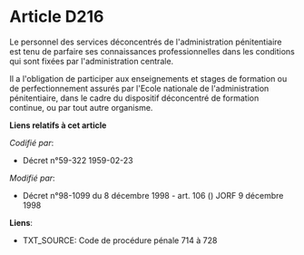 # Article D216

Le personnel des services déconcentrés de l'administration pénitentiaire est tenu de parfaire ses connaissances
professionnelles dans les conditions qui sont fixées par l'administration centrale.

Il a l'obligation de participer aux enseignements et stages de formation ou de perfectionnement assurés par l'Ecole nationale
de l'administration pénitentiaire, dans le cadre du dispositif déconcentré de formation continue, ou par tout autre
organisme.

**Liens relatifs à cet article**

_Codifié par_:

  - Décret n°59-322 1959-02-23

_Modifié par_:

  - Décret n°98-1099 du 8 décembre 1998 - art. 106 () JORF 9 décembre 1998

**Liens**:

  - TXT_SOURCE: Code de procédure pénale 714 à 728
